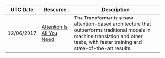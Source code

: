 <table>
  <thead>
    <tr>
      <th>UTC Date</th>
      <th>Resource</th>
      <th>Description</th>
    </tr>
  </thead>
  <tbody>
    <tr>
      <td>12/06/2017</td>
      <td><a href="https://arxiv.org/abs/1706.03762">Attention Is All You Need</a></td>
      <td>The Transformer is a new attention-based architecture that outperforms traditional models in machine translation and other tasks, with faster training and state-of-the-art results.</td>
    </tr>
  </tbody>
</table>
